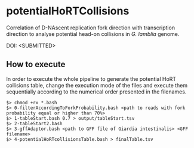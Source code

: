 # potentialHoRTCollisions

Correlation of D-NAscent replication fork direction with transcription direction to analyse potential head-on collisions in *G. lamblia* genome.

DOI: \<SUBMITTED\>


## How to execute

In order to execute the whole pipeline to generate the potential HoRT collisions table, change the execution mode of the files and execute them sequentially according to the numerical order presented in the filenames.

```
$> chmod +rx *.bash
$> 0-filterAccordingToForkProbability.bash <path to reads with fork probability equal or higher than 70%>
$> 1-tableStart.bash 0.7 > output/tableStart.tsv
$> 2-tableStart2.bash
$> 3-gffAdaptor.bash <path to GFF file of Giardia intestinalis> <GFF filename>
$> 4-potentialHoRTcollisionsTable.bash > finalTable.tsv
```
